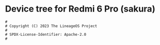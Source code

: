 # Device tree for Redmi 6 Pro (sakura)

```
#
# Copyright (C) 2023 The LineageOS Project
#
# SPDX-License-Identifier: Apache-2.0
#
```
